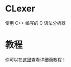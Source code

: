 # CLexer
使用 C++ 编写的 C 语法分析器

# 教程
你可以在[这里](https://blog.csdn.net/imjusstnobody/article/details/108999869)查看详细滴教程！
